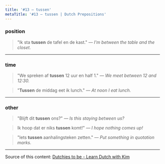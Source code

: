 ```yaml
---
title: '#13 — tussen'
metaTitle: '#13 — tussen | Dutch Prepositions'
---
```


### position

> "Ik sta **tussen** de tafel en de kast."
> _— I'm between the table and the closet._

---

### time

> "We spreken af **tussen** 12 uur en half 1."
> _— We meet between 12 and 12:30._

> "**Tussen** de middag eet ik lunch."
> _— At noon I eat lunch._

---

### other

> "Blijft dit **tussen** ons?"
> _— Is this staying between us?_

> Ik hoop dat er niks **tussen** komt!"
> _— I hope nothing comes up!_

> "Iets **tussen** aanhalingsteken zetten."
> _— Put something in quotation marks._

---

Source of this content: [Dutchies to be - Learn Dutch with Kim](https://youtu.be/18sfYm5Si54)
